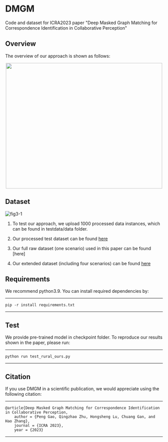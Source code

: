# DMGM
Code and dataset for ICRA2023 paper "Deep Masked Graph Matching for Correspondence Identification in Collaborative Perception"

## Overview

The overview of our approach is shown as follows:

<p align="center">
<img src="https://user-images.githubusercontent.com/58457277/224859225-d0ed29f8-263b-4ca6-afb4-b55791c3e450.png" width="500" height="400"/>
<p >

## Dataset
![fig3-1](https://user-images.githubusercontent.com/58457277/224859588-4e8bbe0a-1249-4dfa-b62f-56810526e30e.png )

1. To test our approach, we upload 1000 processed data instances, which can be found in testdata/data folder.

2. Our processed test dataset can be found [here](https://drive.google.com/file/d/1-3J5Oic8fo3fttWTF-s3pwe6_7xVFxHD/view?usp=sharing)

3. Our full raw dataset (one scenario) used in this paper can be found [here]

4. Our extended dataset (including four scenarios) can be found [here](https://drive.google.com/drive/u/1/folders/1_OmWAn2dGzXk0-37Lk0Il5e8r9FsOG53)

## Requirements

We recommend python3.9. You can install required dependencies by:
    
---
    pip -r install requirements.txt
---

## Test

We provide pre-trained model in checkpoint folder. To reproduce our results shown in the paper, please run:

---
    python run test_rural_ours.py
---


## Citation
If you use DMGM in a scientific publication, we would appreciate using the following citation:

---
    @article{Deep Masked Graph Matching for Correspondence Identification in Collaborative Perception,
        author = {Peng Gao, Qingzhao Zhu, Hongsheng Lu, Chuang Gan, and Hao Zhang},
        journal = {ICRA 2023},
        year = {2023}
---
